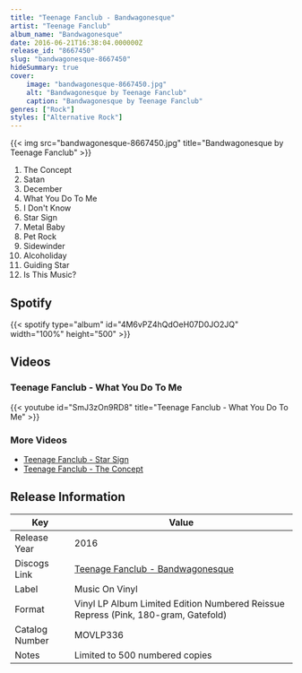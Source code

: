 ```yaml
---
title: "Teenage Fanclub - Bandwagonesque"
artist: "Teenage Fanclub"
album_name: "Bandwagonesque"
date: 2016-06-21T16:38:04.000000Z
release_id: "8667450"
slug: "bandwagonesque-8667450"
hideSummary: true
cover:
    image: "bandwagonesque-8667450.jpg"
    alt: "Bandwagonesque by Teenage Fanclub"
    caption: "Bandwagonesque by Teenage Fanclub"
genres: ["Rock"]
styles: ["Alternative Rock"]
---
```


{{< img src="bandwagonesque-8667450.jpg" title="Bandwagonesque by Teenage Fanclub" >}}

<!-- section break -->

1. The Concept
2. Satan
3. December
4. What You Do To Me
5. I Don't Know
6. Star Sign
7. Metal Baby
8. Pet Rock
9. Sidewinder
10. Alcoholiday
11. Guiding Star
12. Is This Music?

<!-- section break -->


## Spotify
{{< spotify type="album" id="4M6vPZ4hQdOeH07D0JO2JQ" width="100%" height="500" >}}



## Videos
### Teenage Fanclub - What You Do To Me
{{< youtube id="SmJ3zOn9RD8" title="Teenage Fanclub - What You Do To Me" >}}<br>

### More Videos

- [Teenage Fanclub - Star Sign](https://www.youtube.com/watch?v=xw49UgKoZnQ)
- [Teenage Fanclub - The Concept](https://www.youtube.com/watch?v=Er_JOsnwzcI)


## Release Information
|  Key           | Value                                                |
| ---------------| ---------------------------------------------------- |
| Release Year   | 2016                                   |
| Discogs Link   | [Teenage Fanclub - Bandwagonesque](https://www.discogs.com/release/8667450-Teenage-Fanclub-Bandwagonesque) |
| Label          | Music On Vinyl |
| Format         | Vinyl LP Album Limited Edition Numbered Reissue Repress (Pink, 180-gram, Gatefold) |
| Catalog Number | MOVLP336 |
| Notes | Limited to 500 numbered copies |